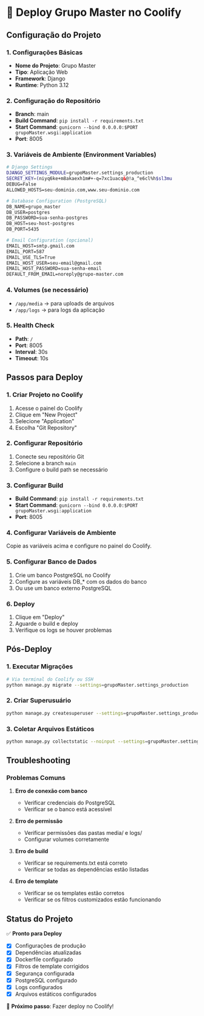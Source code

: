 # 🚀 Deploy Grupo Master no Coolify

## Configuração do Projeto

### 1. Configurações Básicas
- **Nome do Projeto**: Grupo Master
- **Tipo**: Aplicação Web
- **Framework**: Django
- **Runtime**: Python 3.12

### 2. Configuração do Repositório
- **Branch**: main
- **Build Command**: `pip install -r requirements.txt`
- **Start Command**: `gunicorn --bind 0.0.0.0:$PORT grupoMaster.wsgi:application`
- **Port**: 8005

### 3. Variáveis de Ambiente (Environment Variables)

```bash
# Django Settings
DJANGO_SETTINGS_MODULE=grupoMaster.settings_production
SECRET_KEY=(niyq6ke+m8akaexh1m#+-q=7xc1uacq&@!a_^e6cl%h$sl3mu
DEBUG=False
ALLOWED_HOSTS=seu-dominio.com,www.seu-dominio.com

# Database Configuration (PostgreSQL)
DB_NAME=grupo_master
DB_USER=postgres
DB_PASSWORD=sua-senha-postgres
DB_HOST=seu-host-postgres
DB_PORT=5435

# Email Configuration (opcional)
EMAIL_HOST=smtp.gmail.com
EMAIL_PORT=587
EMAIL_USE_TLS=True
EMAIL_HOST_USER=seu-email@gmail.com
EMAIL_HOST_PASSWORD=sua-senha-email
DEFAULT_FROM_EMAIL=noreply@grupo-master.com
```

### 4. Volumes (se necessário)
- `/app/media` → para uploads de arquivos
- `/app/logs` → para logs da aplicação

### 5. Health Check
- **Path**: `/`
- **Port**: 8005
- **Interval**: 30s
- **Timeout**: 10s

## Passos para Deploy

### 1. Criar Projeto no Coolify
1. Acesse o painel do Coolify
2. Clique em "New Project"
3. Selecione "Application"
4. Escolha "Git Repository"

### 2. Configurar Repositório
1. Conecte seu repositório Git
2. Selecione a branch `main`
3. Configure o build path se necessário

### 3. Configurar Build
- **Build Command**: `pip install -r requirements.txt`
- **Start Command**: `gunicorn --bind 0.0.0.0:$PORT grupoMaster.wsgi:application`
- **Port**: 8005

### 4. Configurar Variáveis de Ambiente
Copie as variáveis acima e configure no painel do Coolify.

### 5. Configurar Banco de Dados
1. Crie um banco PostgreSQL no Coolify
2. Configure as variáveis DB_* com os dados do banco
3. Ou use um banco externo PostgreSQL

### 6. Deploy
1. Clique em "Deploy"
2. Aguarde o build e deploy
3. Verifique os logs se houver problemas

## Pós-Deploy

### 1. Executar Migrações
```bash
# Via terminal do Coolify ou SSH
python manage.py migrate --settings=grupoMaster.settings_production
```

### 2. Criar Superusuário
```bash
python manage.py createsuperuser --settings=grupoMaster.settings_production
```

### 3. Coletar Arquivos Estáticos
```bash
python manage.py collectstatic --noinput --settings=grupoMaster.settings_production
```

## Troubleshooting

### Problemas Comuns

1. **Erro de conexão com banco**
   - Verificar credenciais do PostgreSQL
   - Verificar se o banco está acessível

2. **Erro de permissão**
   - Verificar permissões das pastas media/ e logs/
   - Configurar volumes corretamente

3. **Erro de build**
   - Verificar se requirements.txt está correto
   - Verificar se todas as dependências estão listadas

4. **Erro de template**
   - Verificar se os templates estão corretos
   - Verificar se os filtros customizados estão funcionando

## Status do Projeto

✅ **Pronto para Deploy**
- [x] Configurações de produção
- [x] Dependências atualizadas
- [x] Dockerfile configurado
- [x] Filtros de template corrigidos
- [x] Segurança configurada
- [x] PostgreSQL configurado
- [x] Logs configurados
- [x] Arquivos estáticos configurados

🎯 **Próximo passo**: Fazer deploy no Coolify! 